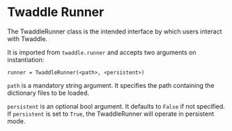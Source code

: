 # Twaddle Runner

The TwaddleRunner class is the intended interface by which users interact with Twaddle.

It is imported from `twaddle.runner` and accepts two arguments on instantiation:

`runner = TwaddleRunner(<path>, <persistent>)`

`path` is a mandatory string argument. It specifies the path containing the dictionary files
to be loaded.

`persistent` is an optional bool argument. It defaults to `False` if not specified. If 
`persistent` is set to `True`, the TwaddleRunner will operate in persistent mode.

